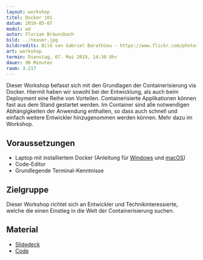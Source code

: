 ```yaml
---
layout: workshop
titel: Docker 101
datum: 2019-05-07
modul: wd
autor: Florian Bräunsbach
bild: ../teaser.jpg
bildcredits: Bild von Gabriel Barathieu - https://www.flickr.com/photos/barathieu/7277953560/, CC BY-SA 2.0, https://commons.wikimedia.org/w/index.php?curid=24212362
art: workshop
termin: Dienstag, 07. Mai 2019, 14:30 Uhr
dauer: 90 Minuten
raum: 3.217
---
```


Dieser Workshop befasst sich mit den Grundlagen der Containerisierung via Docker. Hiermit haben wir sowohl bei der Entwicklung, als auch beim Deployment eine Reihe von Vorteilen. Containerisierte Applikationen können fast aus dem Stand gestartet werden. Im Container sind alle notwendigen Abhängigkeiten der Anwendung enthalten, so dass auch schnell und einfach weitere Entwickler hinzugenommen werden können. Mehr dazu im Workshop.

## Voraussetzungen
 - Laptop mit installiertem Docker (Anleitung für [Windows](https://docs.docker.com/docker-for-windows/install/) und [macOS](https://docs.docker.com/docker-for-mac/install/))
 - Code-Editor
 - Grundlegende Terminal-Kenntnisse

## Zielgruppe
Dieser Workshop richtet sich an Entwickler und Technikinteressierte, welche die einen Einstieg in die Welt der Containerisierung suchen.

## Material
- [Slidedeck](https://docker.informatik.koeln)
- [Code](https://docker.informatik.koeln/docker-workshop.zip)
